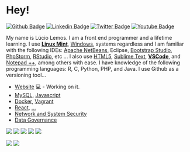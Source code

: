# Hey!

[![Github Badge](https://img.shields.io/badge/-Github-000?style=flat-square&logo=Github&logoColor=white&link=https://github.com/luciolemos)](https://github.com/luciolemos)
[![Linkedin Badge](https://img.shields.io/badge/-LinkedIn-blue?style=flat-square&logo=Linkedin&logoColor=white&link=https://www.linkedin.com/in/lucio-lemos-a550441a1/)](https://www.linkedin.com/in/lucio-lemos-a550441a1/)
[![Twitter Badge](https://img.shields.io/badge/-Twitter-1ca0f1?style=flat-square&labelColor=1ca0f1&logo=twitter&logoColor=white&link=https://twitter.com/lucciolemos)](https://twitter.com/lucciolemos)
[![Youtube Badge](https://img.shields.io/badge/-YouTube-ff0000?style=flat-square&labelColor=ff0000&logo=youtube&logoColor=white&link=https://studio.youtube.com/channel/UCrNM1nr2nw0lSqMD10m6rLw)](https://studio.youtube.com/channel/UCrNM1nr2nw0lSqMD10m6rLw)


My name is Lúcio Lemos. 
I am a front end programmer and a lifetime learning. 
I use [**Linux Mint**](https://linuxmint.com/), [Windows](https://www.microsoft.com/pt-br/windows/), systems regardless and I am familiar with the following IDEs: [Apache NetBeans](https://netbeans.apache.org/), Eclipse, [Bootstrap Studio](https://bootstrapstudio.io/), [PhpStorm](https://www.jetbrains.com/pt-br/phpstorm/), [RStudio](https://www.r-project.org/), etc ... 
I also use [HTML5](https://developer.mozilla.org/pt-BR/docs/Web/Guide/HTML/HTML5), [Sublime Text](https://www.sublimetext.com/), [**VSCode**](https://code.visualstudio.com/), and [Notepad ++](https://notepad-plus-plus.org/), among others with ease.
I have knowledge of the following programming languages: R, C, Python, PHP, and Java.
I use Github as a versioning tool...

- [Website](https://www.luciolemos.com) 💻 - Working on it.
- [MySQL](#), [Javascript](#)
- [Docker](#), [Vagrant](#)
- [React](#), [...](#)
- [Network and System Security](#)
- [Data Governance](#)

[![](https://img.shields.io/badge/HTML-5-blue)](#) 
[![](https://img.shields.io/badge/CSS-3-red)](#) 
[![](https://img.shields.io/badge/Bootstrap-5-orange)](#)
[![](https://img.shields.io/badge/Linux_Mint-20.1-orange)](#)
[![](https://img.shields.io/badge/Windows-10-blue)](#)

[![](https://img.shields.io/badge/-Joomla_CMS-red)](#) 
[![](https://img.shields.io/badge/-Wordpress-blue)](#) 


